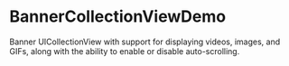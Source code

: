 # BannerCollectionViewDemo
Banner UICollectionView with support for displaying videos, images, and GIFs, along with the ability to enable or disable auto-scrolling.
